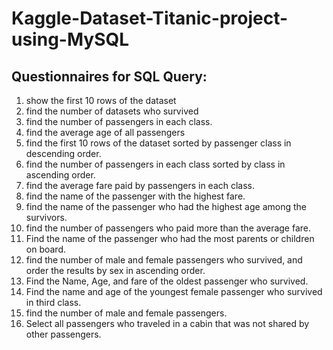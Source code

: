 # Kaggle-Dataset-Titanic-project-using-MySQL

## Questionnaires for SQL Query:
 1. show the first 10 rows of the dataset
 2. find the number of datasets who survived
 3. find the number of passengers in each class.
 4. find the average age of all passengers
 5. find the first 10 rows of the dataset sorted by passenger class in descending order.
 6. find the number of passengers in each class sorted by class in ascending order.
 7. find the average fare paid by passengers in each class.
 8. find the name of the passenger with the highest fare.
 9. find the name of the passenger who had the highest age among the survivors.
 10. find the number of passengers who paid more than the average fare.
 11. Find the name of the passenger who had the most parents or children on board.
 12. find the number of male and female passengers who survived, and order the results by sex in ascending order.
 13. Find the Name, Age, and fare of the oldest passenger who survived.
 14.  Find the name and age of the youngest female passenger who survived in third class.
 15. find the number of male and female passengers.
 16. Select all passengers who traveled in a cabin that was not shared by other passengers.
